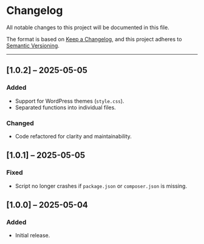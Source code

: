 # Changelog

All notable changes to this project will be documented in this file.

The format is based on [Keep a Changelog](https://keepachangelog.com/en/1.0.0/),
and this project adheres to [Semantic Versioning](https://semver.org/).

---

## [1.0.2] – 2025-05-05

### Added

-   Support for WordPress themes (`style.css`).
-   Separated functions into individual files.

### Changed

-   Code refactored for clarity and maintainability.

## [1.0.1] – 2025-05-05

### Fixed

-   Script no longer crashes if `package.json` or `composer.json` is missing.

## [1.0.0] – 2025-05-04

### Added

-   Initial release.

